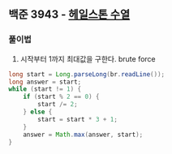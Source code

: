 ## 백준 3943 - [헤일스톤 수열](https://www.acmicpc.net/problem/3943)


### 풀이법

1. 시작부터 1까지 최대값을 구한다. brute force
~~~JAVA
long start = Long.parseLong(br.readLine());
long answer = start;
while (start != 1) {
    if (start % 2 == 0) {
        start /= 2;
    } else {
        start = start * 3 + 1;
    }
    answer = Math.max(answer, start);
}
~~~

